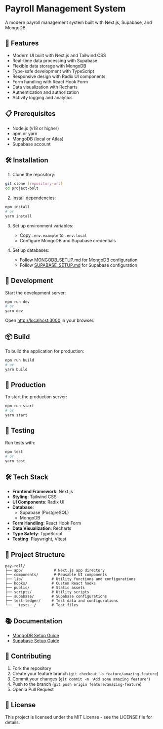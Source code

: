 # Payroll Management System

A modern payroll management system built with Next.js, Supabase, and MongoDB.

## 🚀 Features

- Modern UI built with Next.js and Tailwind CSS
- Real-time data processing with Supabase
- Flexible data storage with MongoDB
- Type-safe development with TypeScript
- Responsive design with Radix UI components
- Form handling with React Hook Form
- Data visualization with Recharts
- Authentication and authorization
- Activity logging and analytics

## 📋 Prerequisites

- Node.js (v18 or higher)
- npm or yarn
- MongoDB (local or Atlas)
- Supabase account

## 🛠️ Installation

1. Clone the repository:
```bash
git clone [repository-url]
cd project-bolt
```

2. Install dependencies:
```bash
npm install
# or
yarn install
```

3. Set up environment variables:
   - Copy `.env.example` to `.env.local`
   - Configure MongoDB and Supabase credentials

4. Set up databases:
   - Follow [MONGODB_SETUP.md](MONGODB_SETUP.md) for MongoDB configuration
   - Follow [SUPABASE_SETUP.md](SUPABASE_SETUP.md) for Supabase configuration

## 🚀 Development

Start the development server:

```bash
npm run dev
# or
yarn dev
```

Open [http://localhost:3000](http://localhost:3000) in your browser.

## 📦 Build

To build the application for production:

```bash
npm run build
# or
yarn build
```

## 🚀 Production

To start the production server:

```bash
npm run start
# or
yarn start
```

## 🧪 Testing

Run tests with:

```bash
npm test
# or
yarn test
```

## 🛠️ Tech Stack

- **Frontend Framework**: Next.js
- **Styling**: Tailwind CSS
- **UI Components**: Radix UI
- **Database**: 
  - Supabase (PostgreSQL)
  - MongoDB
- **Form Handling**: React Hook Form
- **Data Visualization**: Recharts
- **Type Safety**: TypeScript
- **Testing**: Playwright, Vitest

## 📁 Project Structure

```
pay-roll/
├── app/              # Next.js app directory
├── components/       # Reusable UI components
├── lib/             # Utility functions and configurations
├── hooks/           # Custom React hooks
├── public/          # Static assets
├── scripts/         # Utility scripts
├── supabase/        # Supabase configurations
├── test-ledger/     # Test data and configurations
└── __tests__/       # Test files
```

## 📚 Documentation

- [MongoDB Setup Guide](MONGODB_SETUP.md)
- [Supabase Setup Guide](SUPABASE_SETUP.md)

## 🤝 Contributing

1. Fork the repository
2. Create your feature branch (`git checkout -b feature/amazing-feature`)
3. Commit your changes (`git commit -m 'Add some amazing feature'`)
4. Push to the branch (`git push origin feature/amazing-feature`)
5. Open a Pull Request

## 📝 License

This project is licensed under the MIT License - see the LICENSE file for details.
